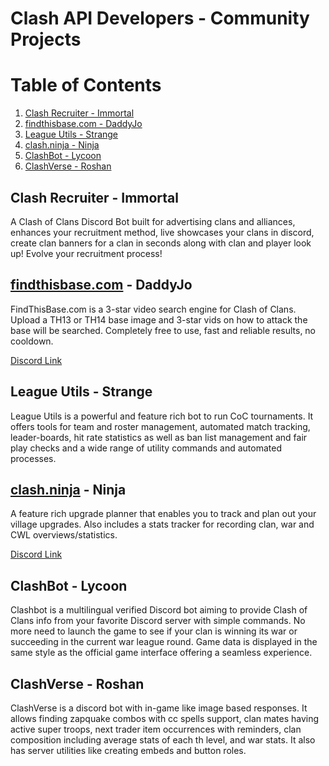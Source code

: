 # Clash API Developers - Community Projects

# Table of Contents
1. [Clash Recruiter - Immortal](#1)
2. [findthisbase.com - DaddyJo](#2)
3. [League Utils - Strange](#3)
4. [clash.ninja - Ninja](#4)
5. [ClashBot - Lycoon](#5)
6. [ClashVerse - Roshan](#6)

## Clash Recruiter - Immortal <a name="1"></a>
A Clash of Clans Discord Bot built for advertising clans and alliances, enhances your recruitment method, live showcases your clans in discord, 
create clan banners for a clan in seconds along with clan and player look up! Evolve your recruitment process!

## [findthisbase.com](findthisbase.com) - DaddyJo <a name="2"></a>
FindThisBase.com is a 3-star video search engine for Clash of Clans. Upload a TH13 or TH14 base image and 3-star vids on how to attack the base 
will be searched. Completely free to use, fast and reliable results, no cooldown.

[Discord Link](https://discord.gg/8EV8eRY)

## League Utils - Strange <a name="3"></a>
League Utils is a powerful and feature rich bot to run CoC tournaments. It offers tools for team and roster management, automated match tracking, 
leader-boards, hit rate statistics as well as ban list management and fair play checks and a wide range of utility commands and automated processes.

## [clash.ninja](https://www.clash.ninja/) - Ninja <a name="4"></a>
A feature rich upgrade planner that enables you to track and plan out your village upgrades.  Also includes a stats tracker for recording clan, war 
and CWL overviews/statistics.

[Discord Link](https://discord.gg/dzHTSUb)

## ClashBot - Lycoon <a name="5"></a>
Clashbot is a multilingual verified Discord bot aiming to provide Clash of Clans info from your favorite Discord server with simple commands. No more 
need to launch the game to see if your clan is winning its war or succeeding in the current war league round. Game data is displayed in the same style 
as the official game interface offering a seamless experience.

## ClashVerse - Roshan <a name="6"></a>
ClashVerse is a discord bot with in-game like image based responses. It allows finding zapquake combos with cc spells support, clan mates having active 
super troops, next trader item occurrences with reminders, clan composition including average stats of each th level, and war stats. It also has server 
utilities like creating embeds and button roles.
